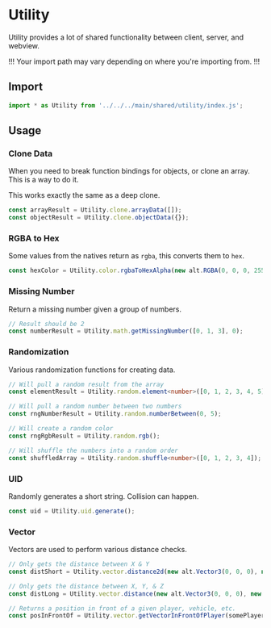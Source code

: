 # Utility

Utility provides a lot of shared functionality between client, server, and webview.

!!!
Your import path may vary depending on where you're importing from.
!!!

## Import

```ts
import * as Utility from '../../../main/shared/utility/index.js';
```

## Usage

### Clone Data

When you need to break function bindings for objects, or clone an array. This is a way to do it.

This works exactly the same as a deep clone.

```ts
const arrayResult = Utility.clone.arrayData([]);
const objectResult = Utility.clone.objectData({});
```

### RGBA to Hex

Some values from the natives return as `rgba`, this converts them to `hex`.

```ts
const hexColor = Utility.color.rgbaToHexAlpha(new alt.RGBA(0, 0, 0, 255));
```

### Missing Number

Return a missing number given a group of numbers.

```ts
// Result should be 2
const numberResult = Utility.math.getMissingNumber([0, 1, 3], 0);
```

### Randomization

Various randomization functions for creating data.

```ts
// Will pull a random result from the array
const elementResult = Utility.random.element<number>([0, 1, 2, 3, 4, 5]);

// Will pull a random number between two numbers
const rngNumberResult = Utility.random.numberBetween(0, 5);

// Will create a random color
const rngRgbResult = Utility.random.rgb();

// Will shuffle the numbers into a random order
const shuffledArray = Utility.random.shuffle<number>([0, 1, 2, 3, 4]);
```

### UID

Randomly generates a short string. Collision can happen.

```ts
const uid = Utility.uid.generate();
```

### Vector

Vectors are used to perform various distance checks.

```ts
// Only gets the distance between X & Y
const distShort = Utility.vector.distance2d(new alt.Vector3(0, 0, 0), new alt.Vector3(1, 1, 1));

// Only gets the distance between X, Y, & Z
const distLong = Utility.vector.distance(new alt.Vector3(0, 0, 0), new alt.Vector3(1, 1, 1));

// Returns a position in front of a given player, vehicle, etc.
const posInFrontOf = Utility.vector.getVectorInFrontOfPlayer(somePlayerOrVehicle, 5);
```
